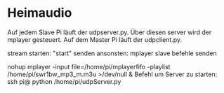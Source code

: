 # Heimaudio
Auf jedem Slave Pi läuft der udpserver.py. Über diesen server wird der mplayer gesteuert.
Auf dem Master Pi läuft der udpclient.py.

stream starten: "start" senden
ansonsten: mplayer slave befehle senden


nohup mplayer -input file=/home/pi/mplayerfifo -playlist /home/pi/swr1bw_mp3_m.m3u  >/dev/null &
Befehl um Server zu starten:
ssh pi@<IP> python /home/pi/udpServer.py



